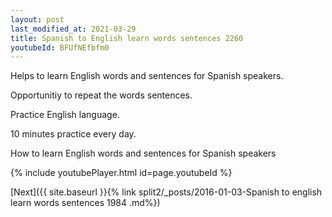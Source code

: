 ```yaml
---
layout: post
last_modified_at: 2021-03-29
title: Spanish to English learn words sentences 2260 
youtubeId: BFUfNEfbfm0
---
```

 
 
Helps to learn English words and sentences for Spanish speakers.

Opportunitiy to repeat the words sentences. 

Practice English language. 
 
10 minutes practice every day. 
 
How to learn English words and sentences for Spanish speakers 
 
{% include youtubePlayer.html id=page.youtubeId %}
 
 
[Next]({{ site.baseurl }}{% link  split2/_posts/2016-01-03-Spanish to english learn words sentences 1984 .md%})
 
